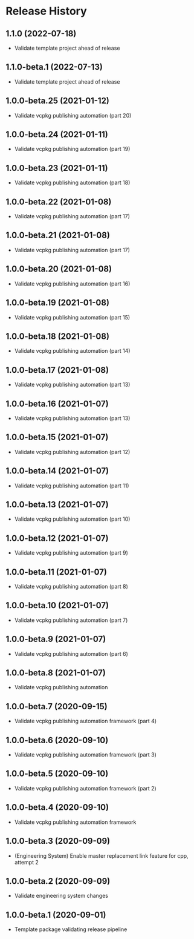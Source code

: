 # Release History

## 1.1.0 (2022-07-18)

* Validate template project ahead of release

## 1.1.0-beta.1 (2022-07-13)

* Validate template project ahead of release

## 1.0.0-beta.25 (2021-01-12)

* Validate vcpkg publishing automation (part 20)

## 1.0.0-beta.24 (2021-01-11)

* Validate vcpkg publishing automation (part 19)

## 1.0.0-beta.23 (2021-01-11)

* Validate vcpkg publishing automation (part 18)

## 1.0.0-beta.22 (2021-01-08)

* Validate vcpkg publishing automation (part 17)

## 1.0.0-beta.21 (2021-01-08)

* Validate vcpkg publishing automation (part 17)

## 1.0.0-beta.20 (2021-01-08)

* Validate vcpkg publishing automation (part 16)

## 1.0.0-beta.19 (2021-01-08)

* Validate vcpkg publishing automation (part 15)

## 1.0.0-beta.18 (2021-01-08)

* Validate vcpkg publishing automation (part 14)


## 1.0.0-beta.17 (2021-01-08)

* Validate vcpkg publishing automation (part 13)

## 1.0.0-beta.16 (2021-01-07)

* Validate vcpkg publishing automation (part 13)
## 1.0.0-beta.15 (2021-01-07)

* Validate vcpkg publishing automation (part 12)

## 1.0.0-beta.14 (2021-01-07)

* Validate vcpkg publishing automation (part 11)
## 1.0.0-beta.13 (2021-01-07)

* Validate vcpkg publishing automation (part 10)

## 1.0.0-beta.12 (2021-01-07)

* Validate vcpkg publishing automation (part 9)

## 1.0.0-beta.11 (2021-01-07)

* Validate vcpkg publishing automation (part 8)

## 1.0.0-beta.10 (2021-01-07)

* Validate vcpkg publishing automation (part 7)

## 1.0.0-beta.9 (2021-01-07)

* Validate vcpkg publishing automation (part 6)

## 1.0.0-beta.8 (2021-01-07)

* Validate vcpkg publishing automation

## 1.0.0-beta.7 (2020-09-15)

* Validate vcpkg publishing automation framework (part 4)

## 1.0.0-beta.6 (2020-09-10)

* Validate vcpkg publishing automation framework (part 3)

## 1.0.0-beta.5 (2020-09-10)

* Validate vcpkg publishing automation framework (part 2)

## 1.0.0-beta.4 (2020-09-10)

* Validate vcpkg publishing automation framework

## 1.0.0-beta.3 (2020-09-09)

* (Engineering System) Enable master replacement link feature for cpp, attempt 2

## 1.0.0-beta.2 (2020-09-09)

* Validate engineering system changes

## 1.0.0-beta.1 (2020-09-01)

* Template package validating release pipeline

